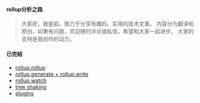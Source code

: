 #### rollup分析之路

> 大家好，我是狐，致力于分享有趣的、实用的技术文章。
> 内容分为翻译和原创，如果有问题，欢迎随时评论或私信，希望和大家一起进步。
> 大家的支持是我创作的动力。

#### 已完结

- [rollup.rollup](https://juejin.im/post/5e6f820de51d452716052170)
- [rollup.generate + rollup.write](https://juejin.im/post/5e735723e51d4526d326d9c9)
- [rollup.watch](https://juejin.im/post/5e7c5012e51d455c0c18d427)
- [tree shaking](https://juejin.im/post/5e8b351ee51d4546b4350b2c)
- [plugins](https://juejin.im/post/5e94758ff265da48094d9c29)


